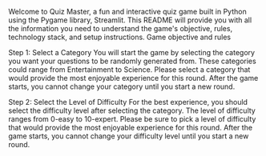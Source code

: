 Welcome to Quiz Master, a fun and interactive quiz game built in Python using the Pygame library, Streamlit. 
This README will provide you with all the information you need to understand the game's objective, rules, technology stack, and setup instructions.
Game objective and rules

Step 1: Select a Category 
You will start the game by selecting the category you want your questions to be randomly generated from. These categories could range from Entertainment to Science. Please select a category that would provide the most enjoyable experience for this round. After the game starts, you cannot change your category until you start a new round. 

Step 2: Select the Level of Difficulty
For the best experience, you should select the difficulty level after selecting the category. The level of difficulty ranges from 0-easy to 10-expert. Please be sure to pick a level of difficulty that would provide the most enjoyable experience for this round. After the game starts, you cannot change your difficulty level until you start a new round.
